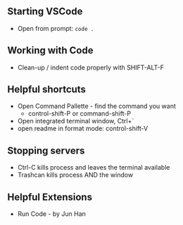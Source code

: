 ## Starting VSCode
* Open from prompt:  `code .`

## Working with Code
* Clean-up / indent code properly with SHIFT-ALT-F

## Helpful shortcuts
* Open Command Pallette - find the command you want
   * control-shift-P   or  command-shift-P
* Open integrated terminal window, Ctrl+`
* open readme in format mode: control-shift-V

## Stopping servers
* Ctrl-C kills process and leaves the terminal available
* Trashcan kills process AND the window

## Helpful Extensions
* Run Code - by Jun Han
